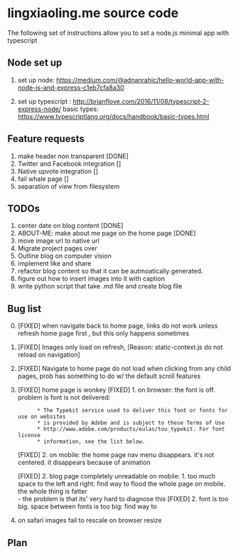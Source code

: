 # lingxiaoling.me source code #

The following set of instructions allow you to set a node.js minimal app
with typescript

## Node set up ##

1. set up node: https://medium.com/@adnanrahic/hello-world-app-with-node-js-and-express-c1eb7cfa8a30

2. set up typescript : http://brianflove.com/2016/11/08/typescript-2-express-node/
basic types: https://www.typescriptlang.org/docs/handbook/basic-types.html


## Feature requests ##

1. make header non transparent        [DONE]
2. Twitter and Facebook integration   []
3. Native upvote integration          []
4. fail whale page                    []
5. separation of view from filesystem 

## TODOs #

1. center date on blog content    [DONE]
2. ABOUT-ME: make about me page on the home page   [DONE]
3. move image url to native url
3. Migrate project pages over
4. Outline blog on computer vision
5. implement like and share
6. refactor blog content so that it can be autmoatically generated.
7. figure out how to insert images into it with caption
8. write python script that take .md file and create blog file




## Bug list ##


0. [FIXED] when navigate back to home page, links do not work unless refresh home page first , but this only happens sometimes

1. [FIXED] Images only load on refresh, [Reason: static-context.js do not reload on navigation]

2. [FIXED] Navigate to home page do not load when clicking from any child pages, prob has something to do w/ the default scroll features

3. [FIXED] home page is wonkey
[FIXED]		1. on browser: the font is off.           
		problem is font is not delivered:

			 * The Typekit service used to deliver this font or fonts for use on websites
			 * is provided by Adobe and is subject to these Terms of Use
			 * http://www.adobe.com/products/eulas/tou_typekit. For font license
			 * information, see the list below.
			 		
	[FIXED]	2. on mobile: the home page nav menu disappears. it's not centered. it disappears because of animation 

	<!-- the plan here is to completly rip out the existing blog template and replace it w/ ben-evans, because we know it looks ok on mobile -->
	[FIXED]	2. blog page completely unreadable on mobile: 
			1. too much space to the left and right: find way to flood the whole page on mobile. the whole thing is fatter 	
				- the problem is that its' very hard to diagnose this
	[FIXED] 2. font is too big. space between fonts is too big: find way to 


4. on safari images fail to rescale on browser resize

## Plan ##









